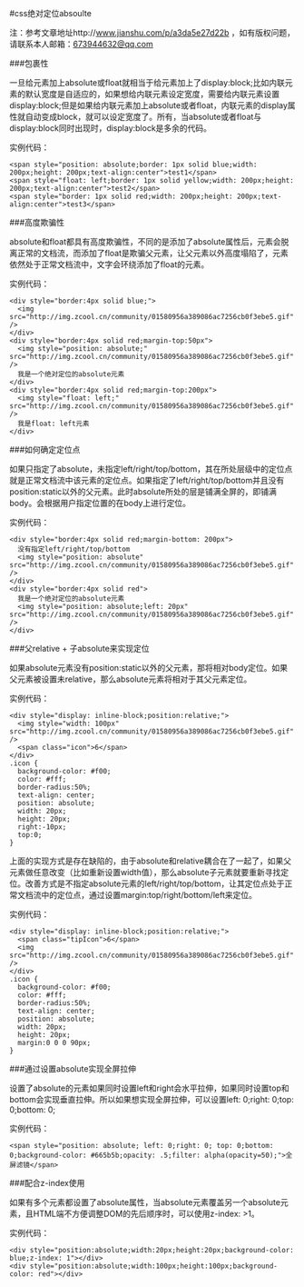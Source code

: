 

#css绝对定位absoulte

注：参考文章地址http://www.jianshu.com/p/a3da5e27d22b ，如有版权问题，请联系本人邮箱：673944632@qq.com

###包裹性

一旦给元素加上absolute或float就相当于给元素加上了display:block;比如内联元素的默认宽度是自适应的，如果想给内联元素设定宽度，需要给内联元素设置display:block;但是如果给内联元素加上absolute或者float，内联元素的display属性就自动变成block，就可以设定宽度了。所有，当absolute或者float与display:block同时出现时，display:block是多余的代码。

实例代码：

    <span style="position: absolute;border: 1px solid blue;width: 200px;height: 200px;text-align:center">test1</span>
    <span style="float: left;border: 1px solid yellow;width: 200px;height: 200px;text-align:center">test2</span>
    <span style="border: 1px solid red;width: 200px;height: 200px;text-align:center">test3</span>

###高度欺骗性

absolute和float都具有高度欺骗性，不同的是添加了absolute属性后，元素会脱离正常的文档流，而添加了float是欺骗父元素，让父元素以外高度塌陷了，元素依然处于正常文档流中，文字会环绕添加了float的元素。

实例代码：

    <div style="border:4px solid blue;">
      <img src="http://img.zcool.cn/community/01580956a389086ac7256cb0f3ebe5.gif" />
    </div>
    <div style="border:4px solid red;margin-top:50px">
      <img style="position: absolute;" src="http://img.zcool.cn/community/01580956a389086ac7256cb0f3ebe5.gif" />
      我是一个绝对定位的absolute元素
    </div>
    <div style="border:4px solid red;margin-top:200px">
      <img style="float: left;" src="http://img.zcool.cn/community/01580956a389086ac7256cb0f3ebe5.gif" />
      我是float: left元素
    </div>

###如何确定定位点

如果只指定了absolute，未指定left/right/top/bottom，其在所处层级中的定位点就是正常文档流中该元素的定位点。如果指定了left/right/top/bottom并且没有position:static以外的父元素。此时absolute所处的层是铺满全屏的，即铺满body。会根据用户指定位置的在body上进行定位。

实例代码：

    <div style="border:4px solid red;margin-bottom: 200px">
      没有指定left/right/top/bottom
      <img style="position: absolute" src="http://img.zcool.cn/community/01580956a389086ac7256cb0f3ebe5.gif" />
    </div>
    <div style="border:4px solid red">
      我是一个绝对定位的absolute元素
      <img style="position: absolute;left: 20px" src="http://img.zcool.cn/community/01580956a389086ac7256cb0f3ebe5.gif" />
    </div>

###父relative + 子absolute来实现定位

如果absolute元素没有position:static以外的父元素，那将相对body定位。如果父元素被设置未relative，那么absolute元素将相对于其父元素定位。

实例代码：

    <div style="display: inline-block;position:relative;">
      <img style="width: 100px" src="http://img.zcool.cn/community/01580956a389086ac7256cb0f3ebe5.gif" />
      <span class="icon">6</span>
    </div>
    .icon {
      background-color: #f00;
      color: #fff;
      border-radius:50%;
      text-align: center;
      position: absolute;
      width: 20px;
      height: 20px;
      right:-10px;
      top:0;
    }

上面的实现方式是存在缺陷的，由于absolute和relative耦合在了一起了，如果父元素做任意改变（比如重新设置width值），那么absolute子元素就要重新寻找定位。改善方式是不指定absolute元素的left/right/top/bottom，让其定位点处于正常文档流中的定位点，通过设置margin:top/right/bottom/left来定位。

实例代码：

    <div style="display: inline-block;position:relative;">
      <span class="tipIcon">6</span>
      <img src="http://img.zcool.cn/community/01580956a389086ac7256cb0f3ebe5.gif" />
    </div>
    .icon {
      background-color: #f00;
      color: #fff;
      border-radius:50%;
      text-align: center;
      position: absolute;
      width: 20px;
      height: 20px;
      margin:0 0 0 90px;
    }

###通过设置absolute实现全屏拉伸

设置了absolute的元素如果同时设置left和right会水平拉伸，如果同时设置top和bottom会实现垂直拉伸。所以如果想实现全屏拉伸，可以设置left: 0;right: 0;top: 0;bottom: 0;

实例代码：

    <span style="position: absolute; left: 0;right: 0; top: 0;bottom: 0;background-color: #665b5b;opacity: .5;filter: alpha(opacity=50);">全屏滤镜</span>

###配合z-index使用

如果有多个元素都设置了absolute属性，当absolute元素覆盖另一个absolute元素，且HTML端不方便调整DOM的先后顺序时，可以使用z-index: >1。

实例代码：

    <div style="position:absolute;width:20px;height:20px;background-color: blue;z-index: 1"></div>
    <div style="position:absolute;width:100px;height:100px;background-color: red"></div>
